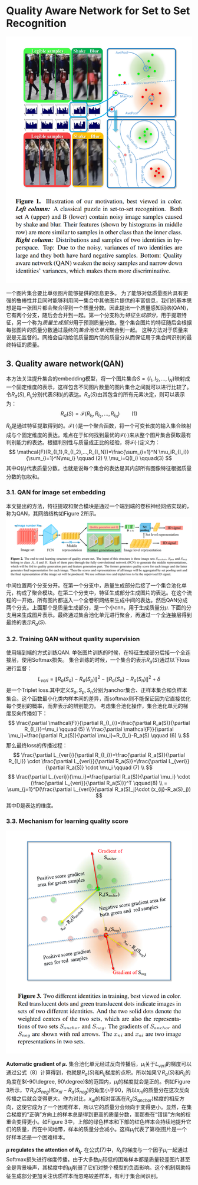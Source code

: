 # Quality Aware Network for Set to Set Recognition

![Figure 1](1.png "Figure 1")

一个图片集合要比单张图片能够提供的信息更多。
为了能够对低质量图片具有更强的鲁棒性并且同时能够利用同一集合中其他图片提供的丰富信息，我们的基本思想是每一张图片都会聚合得到一个质量分数。因此提出一个质量感知网络(QAN)，它有两个分支，随后会合并到一起。第一个分支称为*特征生成部分*，用于提取特征，另一个称为*质量生成部分*用于预测质量分数。整个集合图片的特征随后会根据每张图片的质量分数通过最终的*集合池化单元*聚合到一起。
这种方法对于质量来说是无监督的。网络会自动给低质量图片低的质量分从而保证用于集合间识别的最终特征的质量。

## 3. Quality aware network(QAN)
本方法关注提升集合的embedding模型，将一个图片集合$S=\{I_1,I_2,...,I_N\}$映射成一个固定维度的表示，这样包含不同图片数量的图片集合之间就可以进行比较了。令$R_a(S), R_{I_i}$分别代表$S$和$I_i$的表达。$R_a(S)$由其包含的所有元素决定，则可以表示为：
$$
R_a(S)=\mathcal{F}(R_{I_1},R_{I_2},...,R_{I_N}) \qquad (1)
$$
$R_{I_i}$是通过特征提取得到的。$\mathcal{F}(\cdot)$是一个聚合函数，将一个可变长度的输入集合映射成与个固定维度的表达。难点在于如何找到最优的$\mathcal{F}(\cdot)$来从整个图片集合获取最有判别能力的表达。根据判别性与质量成正比的经验，将$\mathcal{F}(\cdot)$定义为：
$$
\mathcal{F}(R_{I_1},R_{I_2},...,R_{I_N})=\frac{\sum_{i=1}^N \mu_iR_{I_i}}{\sum_{i=1}^N\mu_i} \qquad (2) \\
\mu_i=Q(I_i) \qquad(3)
$$
其中$Q(I_i)$代表质量分数。也就是说每个集合的表达是其内部所有图像特征根据质量分数的加权和。

### 3.1. QAN for image set embedding
本文提出的方法，特征提取和聚合模块是通过一个端到端的卷积神经网络实现的，称为QAN，其网络结构如Figure 2所示。
![Figure 2](2.png "Figure 2")
中间位置两个分支分开。在第一个分支中，质量生成部分后接了一个集合池化单元，构成了聚合模块。在第二个分支中，特征生成部分生成图片的表达。在这个流程的一开始，所有图片都送入一个全卷积网络来生成中间的表达。然后QAN分成两个分支。上面那个是质量生成部分，是一个小cnn，用于生成质量分$\mu$. 下面的分支用来生成图片表示。最终通过集合池化单元进行聚合，再通过一个全连接层得到最终的表示$R_a(S)$. 

### 3.2. Training QAN without quality supervision
使用端到端的方式训练QAN. 
单张图片训练的时候，在特征生成部分后接一个全连接层，使用Softmax损失。
集合训练的时候，一个集合的表示$R_a(S)$通过以下loss进行监督：
$$
L_{veri}=\lVert R_a(S_a)-R_a(S_p) \rVert ^2- \lVert R_a(S_a)-R_a(S_n) \rVert ^2+\delta
$$
是一个Triplet loss.其中定义$S_a,S_p,S_n$分别为anchor集合、正样本集合和负样本集合。这个函数最小化类内样本间的差异，而softmax则不能保证因为它直接优化每个类别的概率，而非表示的辨别能力。
考虑集合池化操作，集合池化单元的梯度反向传播如下：
$$
\frac{\partial \mathcal{F}}{\partial R_{I_i}}=\frac{\partial R_a(S)}{\partial R_{I_i}}=\mu_i \qquad (5) \\
\frac{\partial \mathcal{F}}{\partial \mu_i}=\frac{\partial R_a(S)}{\partial \mu_i}=R_{I_i}-R_a(S) \qquad (6) \\
$$
那么最终loss的传播过程：
$$
\frac{\partial L_{veri}}{\partial R_{I_i}}=\frac{\partial R_a(S)}{\partial R_{I_i}} \cdot \frac{\partial L_{veri}}{\partial R_a(S)}=\frac{\partial L_{veri}}{\partial R_a(S)} \cdot \mu_i \qquad (7) \\
$$
$$
\frac{\partial L_{veri}}{\mu_i}=\frac{\partial R_a(S)}{\partial \mu_i} \cdot (\frac{\partial L_{veri}}{\partial R_a(S)})^T \qquad(8) \\ 
= \sum_{j=1}^D(\frac{\partial L_{veri}}{\partial R_a(S)_j}\cdot (x_{ij}-R_a(S)_j)) 
$$
其中D是表达的维度。

### 3.3. Mechanism for learning quality score
![Figure 3](3.png "Figure 3")

**Automatic gradient of $\mu$.** 集合池化单元经过反向传播后，$\mu_i$关于$L_{veri}$的梯度可以通过公式（8）计算得到，也就是$R_a(S)$和$R_{I_i}$梯度的点积。所以如果$\nabla R_a(S)$和$R_{I_i}$的角度在$(-90\degree, 90\degree)$的范围内，$\mu_i$的梯度就会是正的。例如Figure 3所示，$\nabla R_a(S_{neg})$和$x_{ni}-R_a(S_{neg})$的角度小于90，所以$x_{ni}$的质量分在这次反向传播之后就会变得更大。作为对比，$x_{ai}$的相对距离在$R_a(S_{anchor})$梯度的相反方向，这使它成为了一个困难样本，所以它的质量分会倾向于变得更小。显然，在集合梯度的“正确”方向上的样本总是得到更高的质量分数，而那些在“错误”方向的权重会变得更小。如Figure 3中，上部的绿色样本和下部的红色样本会持续地提升它们的质量，而在中间地带，样本的质量分会减小。这样$\mu_i$代表了第i张图片是一个好样本还是一个困难样本。

**$\mu$ regulates the attention of $R_{I_i}$.** 在公式(7)中，$R_{I_i}$的梯度与一个因子$\mu_i$一起通过Softmax损失进行梯度传播。由于大多数$\mu_i$较低的困难样本都是质量较差图片甚至全是背景噪声，其梯度中的$\mu_i$削弱了它们对整个模型的负面影响。这个机制帮助特征生成部分更加关注优质样本而忽略较差样本，有利于集合间识别。